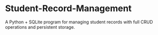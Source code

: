 # Student-Record-Management
A Python + SQLite program for managing student records with full CRUD operations and persistent storage.
